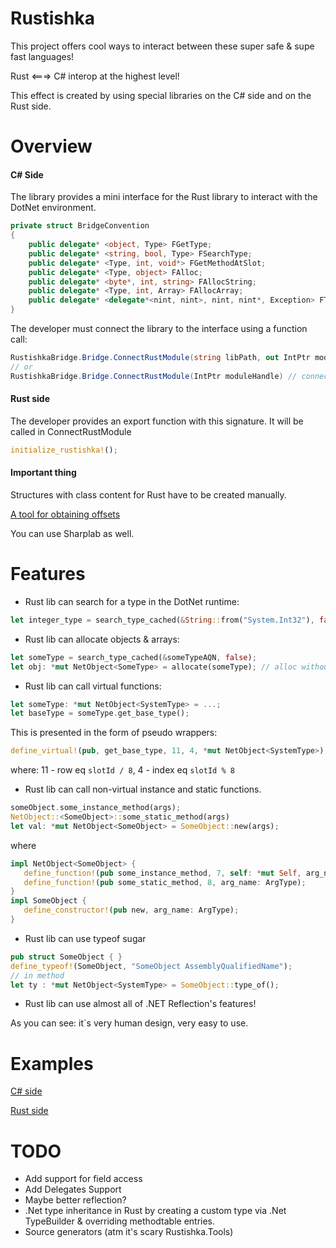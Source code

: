# Rustishka
This project offers cool ways to interact between these super safe & supe fast languages!

Rust <===> C# interop at the highest level!

This effect is created by using special libraries on the C# side and on the Rust side.
# Overview
#### C# Side
The library provides a mini interface for the Rust library to interact with the DotNet environment.
```csharp
private struct BridgeConvention
{
    public delegate* <object, Type> FGetType;
    public delegate* <string, bool, Type> FSearchType;
    public delegate* <Type, int, void*> FGetMethodAtSlot;
    public delegate* <Type, object> FAlloc;
    public delegate* <byte*, int, string> FAllocString;
    public delegate* <Type, int, Array> FAllocArray;
    public delegate* <delegate*<nint, nint>, nint, nint*, Exception> FTryCatch;
}
```
The developer must connect the library to the interface using a function call:
```csharp
RustishkaBridge.Bridge.ConnectRustModule(string libPath, out IntPtr moduleHandle) // to load lib and connect
// or
RustishkaBridge.Bridge.ConnectRustModule(IntPtr moduleHandle) // connect without loading. Use if the module has already been loaded before.
```
#### Rust side
The developer provides an export function with this signature. It will be called in ConnectRustModule
```Rust
initialize_rustishka!();
```
#### Important thing
Structures with class content for Rust have to be created manually.

[A tool for obtaining offsets](https://github.com/SergeyTeplyakov/ObjectLayoutInspector)

You can use Sharplab as well.
# Features
 - Rust lib can search for a type in the DotNet runtime: 
 ```rust
 let integer_type = search_type_cached(&String::from("System.Int32"), false);
 ```
 - Rust lib can allocate objects & arrays: 
 ```rust
 let someType = search_type_cached(&someTypeAQN, false);
 let obj: *mut NetObject<SomeType> = allocate(someType); // alloc without constructor invoke !!!
 ```
 - Rust lib can call virtual functions:
 ```rust
 let someType: *mut NetObject<SystemType> = ...;
 let baseType = someType.get_base_type();
 ```
 This is presented in the form of pseudo wrappers:
 ```rust
 define_virtual!(pub, get_base_type, 11, 4, *mut NetObject<SystemType>);
 ```
 where: 11 - row eq `slotId / 8`, 4 - index eq `slotId % 8`
 - Rust lib can call non-virtual instance and static functions.
 ```rust
 someObject.some_instance_method(args);
 NetObject::<SomeObject>::some_static_method(args)
 let val: *mut NetObject<SomeObject> = SomeObject::new(args);
 ```
 where
 ```rust
impl NetObject<SomeObject> {
    define_function!(pub some_instance_method, 7, self: *mut Self, arg_name: ArgType); // where 7 - slotId
    define_function!(pub some_static_method, 8, arg_name: ArgType);
}
impl SomeObject {
    define_constructor!(pub new, arg_name: ArgType);
}
 ```
 - Rust lib can use typeof sugar
```Rust
pub struct SomeObject { }
define_typeof!(SomeObject, "SomeObject AssemblyQualifiedName");
// in method
let ty : *mut NetObject<SystemType> = SomeObject::type_of();
```
 - Rust lib can use almost all of .NET Reflection's features!

  As you can see: it`s very human design, very easy to use. 
# Examples
[C# side](https://github.com/badryuner/rustishka/blob/master/Rustishka.Tests/SomeTests.cs)

[Rust side](https://github.com/badryuner/rustishka/blob/master/rustishka_examples/src/lib.rs)
# TODO
- Add support for field access
- Add Delegates Support
- Maybe better reflection?
- .Net type inheritance in Rust by creating a custom type via .Net TypeBuilder & overriding methodtable entries.
- Source generators (atm it's scary Rustishka.Tools)